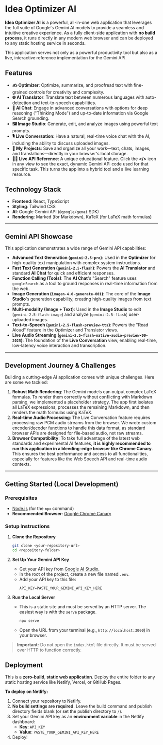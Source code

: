 # Idea Optimizer AI

**Idea Optimizer AI** is a powerful, all-in-one web application that leverages the full suite of Google's Gemini AI models to provide a seamless and intuitive creative experience. As a fully client-side application with **no build process**, it runs directly in any modern web browser and can be deployed to any static hosting service in seconds.

This application serves not only as a powerful productivity tool but also as a live, interactive reference implementation for the Gemini API.

## Features

-   **✍️ Optimizer**: Optimize, summarize, and proofread text with fine-grained controls for creativity and complexity.
-   **🌐 AI Translator**: Translate text between numerous languages with auto-detection and text-to-speech capabilities.
-   **💬 AI Chat**: Engage in advanced conversations with options for deep reasoning ("Thinking Mode") and up-to-date information via Google Search grounding.
-   **🖼️ Image Studio**: Generate, edit, and analyze images using powerful text prompts.
-   **🎙️ Live Conversation**: Have a natural, real-time voice chat with the AI, including the ability to discuss uploaded images.
-   **📁 My Projects**: Save and organize all your work—text, chats, images, and translations—directly in your browser's local storage.
-   **👨‍💻 Live API Reference**: A unique educational feature. Click the **</>** icon in any view to see the exact, dynamic Gemini API code used for that specific task. This turns the app into a hybrid tool and a live learning resource.

## Technology Stack

-   **Frontend**: React, TypeScript
-   **Styling**: Tailwind CSS
-   **AI**: Google Gemini API (`@google/genai` SDK)
-   **Rendering**: Marked (for Markdown), KaTeX (for LaTeX math formulas)

---

## Gemini API Showcase

This application demonstrates a wide range of Gemini API capabilities:

-   **Advanced Text Generation (`gemini-2.5-pro`)**: Used in the **Optimizer** for high-quality text manipulation with complex system instructions.
-   **Fast Text Generation (`gemini-2.5-flash`)**: Powers the **AI Translator** and standard **AI Chat** for quick and efficient responses.
-   **Function Calling (Tools)**: The **AI Chat**'s "Search" feature uses `googleSearch` as a tool to ground responses in real-time information from the web.
-   **Image Generation (`imagen-4.0-generate-001`)**: The core of the **Image Studio**'s generation capability, creating high-quality images from text prompts.
-   **Multi-modality (Image + Text)**: Used in the **Image Studio** to edit (`gemini-2.5-flash-image`) and analyze (`gemini-2.5-flash`) user-uploaded images.
-   **Text-to-Speech (`gemini-2.5-flash-preview-tts`)**: Powers the "Read Aloud" feature in the Optimizer and Translator views.
-   **Live Audio Streaming (`gemini-2.5-flash-native-audio-preview-09-2025`)**: The foundation of the **Live Conversation** view, enabling real-time, low-latency voice interaction and transcription.

---

## Development Journey & Challenges

Building a cutting-edge AI application comes with unique challenges. Here are some we tackled:
1.  **Robust Math Rendering**: The Gemini models can output complex LaTeX formulas. To render them correctly without conflicting with Markdown parsing, we implemented a placeholder strategy. The app first isolates all LaTeX expressions, processes the remaining Markdown, and then renders the math formulas using KaTeX.
2.  **Real-time Audio Processing**: The Live Conversation feature requires processing raw PCM audio streams from the browser. We wrote custom encoder/decoder functions to handle this data format, as standard browser APIs are designed for file-based audio, not raw streams.
3.  **Browser Compatibility**: To take full advantage of the latest web standards and experimental AI features, **it is highly recommended to run this application in a bleeding-edge browser like Chrome Canary**. This ensures the best performance and access to all functionalities, especially for features like the Web Speech API and real-time audio contexts.

---

## Getting Started (Local Development)

### Prerequisites
-   [Node.js](https://nodejs.org/) (for the `npx` command)
-   **Recommended Browser**: [Google Chrome Canary](https://www.google.com/chrome/canary/)

### Setup Instructions
1.  **Clone the Repository**
    ```sh
    git clone <your-repository-url>
    cd <repository-folder>
    ```

2.  **Set Up Your Gemini API Key**
    -   Get your API key from [Google AI Studio](https://aistudio.google.com/).
    -   In the root of the project, create a new file named `.env`.
    -   Add your API key to this file:
        ```
        API_KEY=PASTE_YOUR_GEMINI_API_KEY_HERE
        ```

3.  **Run the Local Server**
    -   This is a static site and must be served by an HTTP server. The easiest way is with the `serve` package.
        ```sh
        npx serve
        ```
    -   Open the URL from your terminal (e.g., `http://localhost:3000`) in your browser.

> **Important:** Do not open the `index.html` file directly. It must be served over HTTP to function correctly.

## Deployment

This is a **zero-build, static web application**. Deploy the entire folder to any static hosting service like Netlify, Vercel, or GitHub Pages.

**To deploy on Netlify:**
1.  Connect your repository to Netlify.
2.  **No build settings are required**. Leave the build command and publish directory fields blank (or set the publish directory to `/`).
3.  Set your Gemini API key as an **environment variable** in the Netlify dashboard:
    -   **Key**: `API_KEY`
    -   **Value**: `PASTE_YOUR_GEMINI_API_KEY_HERE`
4.  Deploy!
